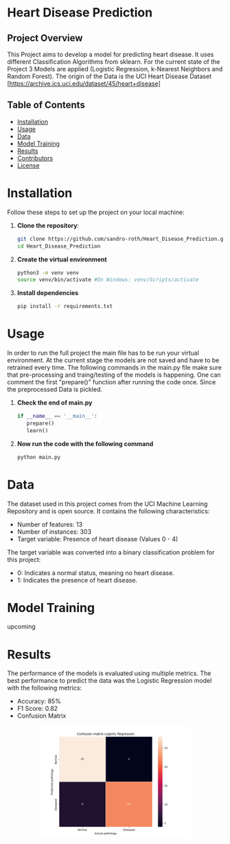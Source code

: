 # Heart Disease Prediction

## Project Overview

This Project aims to develop a model for predicting heart disease. It uses different Classification Algorithms from
sklearn. For the current state of the Project 3 Models are applied (Logistic Regression, k-Nearest Neighbors and
Random Forest). The origin of the Data is the UCI Heart Disease Dataset [https://archive.ics.uci.edu/dataset/45/heart+disease]

## Table of Contents
- [Installation](#installation)
- [Usage](#usage)
- [Data](#data)
- [Model Training](#model-training)
- [Results](#results)
- [Contributors](#contributors)
- [License](#license)

# Installation

Follow these steps to set up the project on your local machine:

1. **Clone the repository**:
    ```bash
    git clone https://github.com/sandro-roth/Heart_Disease_Prediction.git
    cd Heart_Disease_Prediction
   
2. **Create the virtual environment**
    ```bash
   python3 -m venv venv
   source venv/bin/activate #On Windows: venv/Scripts/activate
   
3. **Install dependencies**
    ```bash
   pip install -r requirements.txt
   
# Usage
In order to run the full project the main file has to be run your virtual environment. At the current stage the models
are not saved and have to be retrained every time. The following commands in the main.py file make sure that pre-processing
and traing/testing of the models is happening. One can comment the first "prepare()" function after running the code
once. Since the preprocessed Data is pickled.
1. **Check the end of main.py**
    ```python
   if __name__ == '__main__':
       prepare()
       learn()
    ```

2. **Now run the code with the following command**
    ```bash
   python main.py
    ```
   
# Data
The dataset used in this project comes from the UCI Machine Learning Repository and is open source. It contains the
following characteristics:
- Number of features: 13
- Number of instances: 303
- Target variable: Presence of heart disease (Values 0 - 4)

The target variable was converted into a binary classification problem for this project:
- 0: Indicates a normal status, meaning no heart disease.
- 1: Indicates the presence of heart disease.

# Model Training
upcoming

# Results
The performance of the models is evaluated using multiple metrics.
The best performance to predict the data was the Logistic Regression model with the following metrics:
- Accuracy: 85%
- F1 Score: 0.82
- Confusion Matrix

<p align="center">
    <img src="https://github.com/sandro-roth/Heart_Disease_Prediction/blob/main/main/Results/Logistic_Regression/confusion_matrix.png?raw=true" width="350">
</p>

# 
